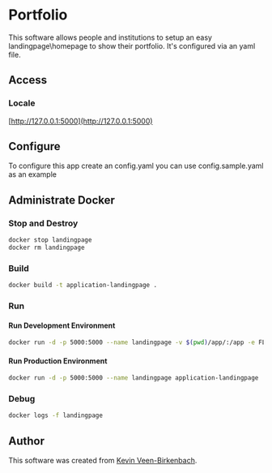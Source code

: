 # Portfolio

This software allows people and institutions to setup an easy landingpage\homepage to show their portfolio. It's configured via an yaml file.

## Access
### Locale
[http://127.0.0.1:5000](http://127.0.0.1:5000)

## Configure
To configure this app create an config.yaml you can use config.sample.yaml as an example


## Administrate Docker
### Stop and Destroy
```bash 
docker stop landingpage
docker rm landingpage
```

### Build
```bash
docker build -t application-landingpage .
```

### Run

#### Run Development Environment
```bash
docker run -d -p 5000:5000 --name landingpage -v $(pwd)/app/:/app -e FLASK_APP=app.py -e FLASK_ENV=development application-landingpage
```

#### Run Production Environment
```bash
docker run -d -p 5000:5000 --name landingpage application-landingpage
```

### Debug
```bash
docker logs -f landingpage
```
## Author
This software was created from [Kevin Veen-Birkenbach](https://www.veen.world/).
